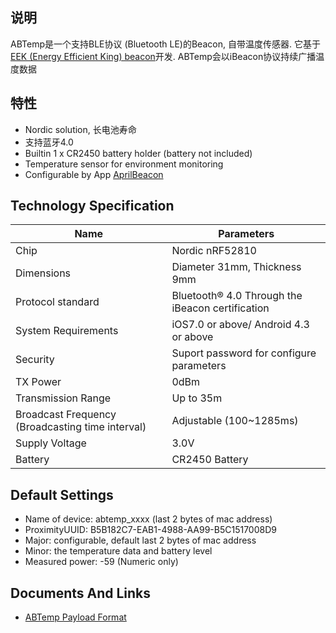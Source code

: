 ## 说明

ABTemp是一个支持BLE协议 (Bluetooth LE)的Beacon, 自带温度传感器. 它基于[EEK (Energy Efficient King)
beacon](https://blog.aprbrother.com/product/aprilbeacon-eek)开发. ABTemp会以iBeacon协议持续广播温度数据

## 特性

  - Nordic solution, 长电池寿命
  - 支持蓝牙4.0
  - Builtin 1 x CR2450 battery holder (battery not included)
  - Temperature sensor for environment monitoring
  - Configurable by App
    [AprilBeacon](https://itunes.apple.com/app/aprilbeacon/id847517010?mt=8)

## Technology Specification

| Name                                             | Parameters                                       |
| ------------------------------------------------ | ------------------------------------------------ |
| Chip                                             | Nordic nRF52810                                  |
| Dimensions                                       | Diameter 31mm, Thickness 9mm                     |
| Protocol standard                                | Bluetooth® 4.0 Through the iBeacon certification |
| System Requirements                              | iOS7.0 or above/ Android 4.3 or above            |
| Security                                         | Suport password for configure parameters         |
| TX Power                                         | 0dBm                                             |
| Transmission Range                               | Up to 35m                                        |
| Broadcast Frequency (Broadcasting time interval) | Adjustable (100~1285ms)                          |
| Supply Voltage                                   | 3.0V                                             |
| Battery                                          | CR2450 Battery                                   |

## Default Settings

  - Name of device: abtemp_xxxx (last 2 bytes of mac address)
  - ProximityUUID: B5B182C7-EAB1-4988-AA99-B5C1517008D9
  - Major: configurable, default last 2 bytes of mac address
  - Minor: the temperature data and battery level
  - Measured power: -59 (Numeric only)

## Documents And Links

  - [ABTemp Payload Format](ABTemp_Payload_Format.md)
